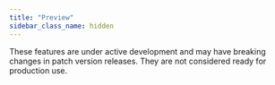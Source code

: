 ```yaml
---
title: "Preview"
sidebar_class_name: hidden
---
```


These features are under active development and may have breaking changes in patch version releases. They are not considered ready for production use.